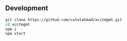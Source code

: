 ## Development

```bash
git clone https://github.com/calelahmad/acctmgmt.git
cd acctmgmt
npm i
npm start
```
